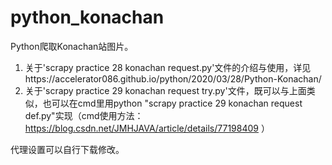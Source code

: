 # python_konachan
Python爬取Konachan站图片。  
1. 关于'scrapy practice 28 konachan request.py'文件的介绍与使用，详见https://accelerator086.github.io/python/2020/03/28/Python-Konachan/  
2. 关于'scrapy practice 29 konachan request try.py'文件，既可以与上面类似，也可以在cmd里用python "scrapy practice 29 konachan request def.py"实现（cmd使用方法：https://blog.csdn.net/JMHJAVA/article/details/77198409 ）  

代理设置可以自行下载修改。  
